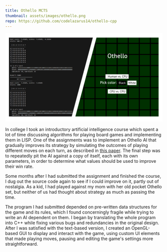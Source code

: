 ```yaml
---
title: Othello MCTS
thumbnail: assets/images/othello.png
repo: https://github.com/codelazarus14/othello-cpp
---
```


![Banner showing the command-line and GUI versions of the Othello program](../assets/images/othellobanner.png)

In college I took an introductory artificial intelligence course which spent a lot of time discussing algorithms for playing board games and implementing them in LISP. One of the assignments was to implement an Othello AI that gradually improves its strategy by simulating the outcomes of playing different moves on each turn, as described in [this paper](https://pdf.sciencedirectassets.com/271585/1-s2.0-S0004370211X0005X/1-s2.0-S000437021100052X/main.pdf?X-Amz-Security-Token=IQoJb3JpZ2luX2VjEEcaCXVzLWVhc3QtMSJIMEYCIQCMmNNvW1uZqt%2B2B2MGXGcHfIwQm%2F0QdgM5krdI8fFVhQIhAJ9VbXzK0w7a4P8ha6RA6KtUeaOwbzjF63o%2Fw06JyY%2BdKrIFCGAQBRoMMDU5MDAzNTQ2ODY1IgzRGQLacB3lRjVM5AcqjwXaXBXdxhlOcFi1ST2r11XKiE749qEVaEDTSUJxeLxIuEbPYG5Z3EL74X5VvPYdnUx0MM98dlEBLnhuCFbKBFOvx%2F6KpdVnBCz1933Qg%2Bd%2BYGDEiWCU15fzaleFSYmNXZRqsoABTf7APSCu4%2F1Sdvc3Jo9prOf%2B3vsa9TsXMnB7gRMwFyYQWGNlJ09SDPMCaCaRGE9V1atqu6V8y%2BSb7Wye4UcTF3%2BdW5hSRIIPvlbq5t7hTeZ2NXZdxNMEKcpsXheelAGwzswG7MvKBdEtgUVkeBUhOgv2z7rEexHofIReJYHQxdpyZMlnjZV02P3gnSXbVLJKSVJZHwMsMGUUME0avEL%2Bklv6TzxnjiWVvwl0qM1b7Jb40RH16UYYjz284E6S9PcmFHg4QWkkvEXAJY811dXQEPSeToCl4lXsW6E8YJML6y7kBKfvOTnedhG9%2F%2F7bP8PpcDVhn2fBB%2BSuq%2FFasU84yvzSk%2Fkwl9NcsLrVJifZqHZrzNVnv8nb%2BJsYlkOYej%2BZuHIrvvaLrenlBs2CmiE2v2fuY9%2F8qz2w%2BrboGoxzTwnXZNe%2BxooyXxFb5iqokQK2M%2FL5oWOsdaETuhMo%2F7l3PRQjWnvJsJci7HoCwUXA98DFlqqThJufR4XntzPOOuUiV%2Fv%2BVo6D3g7MJLI7YDwZWJbIP4WB7iupn43oXtajZLxfiuI4gY1Lsg6CRINw3RgGHvGOqOsWquxrmS1e61V5tT7Ud5KHlYUmBjHWkKSVdkIXNWx%2Bs42uKKnygYoFzlYGftF7hUui30txA35fXoRwMa%2BJmCJDFm0AGYvnSodklDz0ZSFIY5Sa%2Bsy020WvfoBiWD9lw%2F8BxSHjFdtjT9SvRskC7oXWbHy5AtTaMIDzr6kGOrABT9cn2VGZxfPV4bNNUTt%2BPqVj3vbQx0ZfeOpKxcNnkMIX4yycsCb%2FHwEum7Fgr31x1n6nFa46LRnGAkL5XvDuJQ4x8pCZlhPwpIw7iq5XHHk4pl9QKb%2FHrbaOckUzuda%2FakO7mFXH0wsVc75w9WSNZAuBtxtBBxhJ7RQRzTLTr5%2Fg9LQm%2BTVoUUSDsK%2BUh78Bsq1qttNQqT3HWDVeOGLtiL9SrZ8zwcLEbM4UrH2XYxw%3D&X-Amz-Algorithm=AWS4-HMAC-SHA256&X-Amz-Date=20231015T155331Z&X-Amz-SignedHeaders=host&X-Amz-Expires=300&X-Amz-Credential=ASIAQ3PHCVTY2RDKYOU7%2F20231015%2Fus-east-1%2Fs3%2Faws4_request&X-Amz-Signature=2c1998e496c83e3df02771a2b7b3464c15e1b43b24bd9f1cb36600f048c1d134&hash=213f85b02df4961b846e9ef1e49c5b6bf9ca5e857be900796649aed7af038afc&host=68042c943591013ac2b2430a89b270f6af2c76d8dfd086a07176afe7c76c2c61&pii=S000437021100052X&tid=spdf-fb2eada1-00ab-449a-80f3-c4983b6b77a2&sid=e29925a853e8f240db19d0704cb04905b466gxrqa&type=client&tsoh=d3d3LnNjaWVuY2VkaXJlY3QuY29t&ua=13105751555e54015251&rr=81693c427b016356&cc=us). The final step was to repeatedly pit the AI against a copy of itself, each with its own parameters, in order to determine what values should be used to improve their win rate.

Some months after I had submitted the assignment and finished the course, I dug out the source code again to see if I could improve on it, partly out of nostalgia. As a kid, I had played against my mom with her old pocket Othello set, but neither of us had thought about strategy as much as passing the time.

The program I had submitted depended on pre-written data structures for the game and its rules, which I found concerningly fragile while trying to write an AI dependent on them. I began by translating the whole program into C++ while fixing various bugs and redundancies in the original design. After I was satisfied with the text-based version, I created an OpenGL-based GUI to display and interact with the game, using custom UI elements that made playing moves, pausing and editing the game's settings more straightforward.